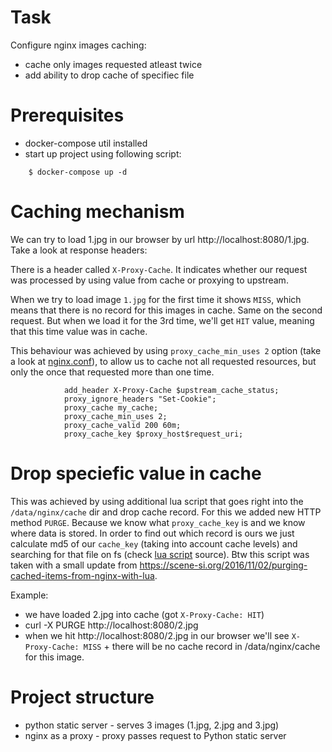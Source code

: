 # Task
Configure nginx images caching:
* cache only images requested atleast twice
* add ability to drop cache of specifiec file

# Prerequisites

* docker-compose util installed
* start up project using following script:

```
    $ docker-compose up -d
```

# Caching mechanism

We can try to load 1.jpg in our browser by url http://localhost:8080/1.jpg.
Take a look at response headers:

There is a header called `X-Proxy-Cache`. It indicates whether our request was processed by using value from cache or proxying to upstream.

When we try to load image `1.jpg` for the first time it shows `MISS`, which means that there is no record for this images in cache. Same on the second request. But when we load it for the 3rd time, we'll get `HIT` value, meaning that this time value was in cache.

This behaviour was achieved by using `proxy_cache_min_uses 2` option (take a look at [nginx.conf]()), to allow us to cache not all requested resources, but only the once that requested more than one time.
```
            add_header X-Proxy-Cache $upstream_cache_status;
            proxy_ignore_headers "Set-Cookie";
            proxy_cache my_cache;
            proxy_cache_min_uses 2;
            proxy_cache_valid 200 60m;
            proxy_cache_key $proxy_host$request_uri;
```

# Drop speciefic value in cache

This was achieved by using additional lua script that goes right into the `/data/nginx/cache` dir and drop cache record. For this we added new HTTP method `PURGE`.
Because we know what `proxy_cache_key` is and we know where data is stored. In order to find out which record is ours we just calculate md5 of our `cache_key` (taking into account cache levels) and searching for that file on fs (check [lua script]() source). Btw this script was taken with a small update from https://scene-si.org/2016/11/02/purging-cached-items-from-nginx-with-lua.

Example:
* we have loaded 2.jpg into cache (got `X-Proxy-Cache: HIT`)
* curl -X PURGE http://localhost:8080/2.jpg
* when we hit http://localhost:8080/2.jpg in our browser we'll see `X-Proxy-Cache: MISS` + there will be no cache record in /data/nginx/cache for this image.

# Project structure

* python static server - serves 3 images (1.jpg, 2.jpg and 3.jpg)
* nginx as a proxy - proxy passes request to Python static server
